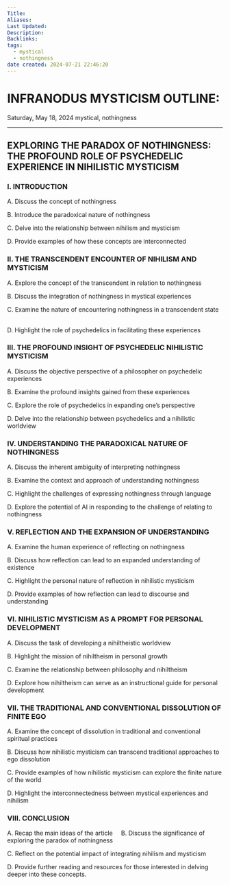 ```yaml
---
Title: 
Aliases: 
Last Updated: 
Description: 
Backlinks: 
tags:
  - mystical
  - nothingness
date created: 2024-07-21 22:46:20
---
```


# INFRANODUS MYSTICISM OUTLINE:

Saturday, May 18, 2024 mystical, nothingness

* * *

## EXPLORING THE PARADOX OF NOTHINGNESS: THE PROFOUND ROLE OF PSYCHEDELIC EXPERIENCE IN NIHILISTIC MYSTICISM


### I. INTRODUCTION    

A. Discuss the concept of nothingness    

B. Introduce the paradoxical nature of nothingness    

C. Delve into the relationship between nihilism and mysticism    

D. Provide examples of how these concepts are interconnected

### II. THE TRANSCENDENT ENCOUNTER OF NIHILISM AND MYSTICISM    

A. Explore the concept of the transcendent in relation to nothingness    

B. Discuss the integration of nothingness in mystical experiences    

C. Examine the nature of encountering nothingness in a transcendent state    

D. Highlight the role of psychedelics in facilitating these experiences

### III. THE PROFOUND INSIGHT OF PSYCHEDELIC NIHILISTIC MYSTICISM    

A. Discuss the objective perspective of a philosopher on psychedelic experiences    

B. Examine the profound insights gained from these experiences    

C. Explore the role of psychedelics in expanding one’s perspective    

D. Delve into the relationship between psychedelics and a nihilistic worldview

### IV. UNDERSTANDING THE PARADOXICAL NATURE OF NOTHINGNESS    

A. Discuss the inherent ambiguity of interpreting nothingness    

B. Examine the context and approach of understanding nothingness    

C. Highlight the challenges of expressing nothingness through language    

D. Explore the potential of AI in responding to the challenge of relating to nothingness


### V. REFLECTION AND THE EXPANSION OF UNDERSTANDING    

A. Examine the human experience of reflecting on nothingness    

B. Discuss how reflection can lead to an expanded understanding of existence    

C. Highlight the personal nature of reflection in nihilistic mysticism    

D. Provide examples of how reflection can lead to discourse and understanding


### VI. NIHILISTIC MYSTICISM AS A PROMPT FOR PERSONAL DEVELOPMENT    

A. Discuss the task of developing a nihiltheistic worldview   

B. Highlight the mission of nihiltheism in personal growth    

C. Examine the relationship between philosophy and nihiltheism    

D. Explore how nihiltheism can serve as an instructional guide for personal development


### VII. THE TRADITIONAL AND CONVENTIONAL DISSOLUTION OF FINITE EGO    

A. Examine the concept of dissolution in traditional and conventional spiritual practices    

B. Discuss how nihilistic mysticism can transcend traditional approaches to ego dissolution    

C. Provide examples of how nihilistic mysticism can explore the finite nature of the world    

D. Highlight the interconnectedness between mystical experiences and nihilism


### VIII. CONCLUSION    

A. Recap the main ideas of the article    
B. Discuss the significance of exploring the paradox of nothingness 

C. Reflect on the potential impact of integrating nihilism and mysticism    

D. Provide further reading and resources for those interested in delving deeper into these concepts.
